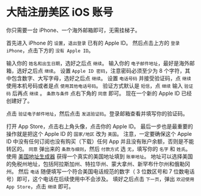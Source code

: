 
# 大陆注册美区 iOS 账号

你只需要一台 iPhone、一个海外邮箱即可，无需挂梯子。

首先进入 iPhone 的 `设置`，`退出登录` 已有的 Apple ID。
然后点击上方的 `登录 iPhone`，点击下方的 `没有 Apple ID`。

输入你的 `姓名和出生日期`，选好之后点 `继续`。
输入你的 `电子邮件地址`，最好是海外邮箱，选好之后点 `继续`。
设置 `Apple ID 密码`，注意密码必须至少为 8 个字符，其中包含数字、大写字母，选好之后点 `继续`。
设置 `电话号码` 并接受验证码，点 `继续` 使用本机号码或者是点 `使用其他电话号码`。
验证方式默认是 `短信`，点 `继续` 输入 `验证码` 后再点 `继续` 。
`条款与条件` 点右下角的 `同意` 即可。
现在一个新的 Apple ID 已经创建好了。

点击 `验证电子邮件地址`，然后点击 `发送验证码`。登录邮箱查看并填写你的验证码。

打开 App Store，点击右上角头像，点击你的 Apple ID。
最后一步也是最重要的操作就是把这个 Apple ID 的 `国家/地区` 改为 `美国`。
注意，一定要确保这个 Apple ID 中没有任何订阅也没有购买（下载）任何 App 并且没有账户余额，否则是不能转区的。
`同意` 弹出来的 `条款与细则`，然后 `付款方式` 选 `无`，填写你的 `名字` 和 `姓氏`。
使用 [美国地址生成器](www.meiguodizhi.com) 获得一个真实的美国地址填到 `账单地址`。
地址可以选择美国的免税州地址，包括阿拉斯加州、特拉华州、蒙大拿州、新罕布什尔州和俄勒冈州。
然后 `电话` 随便填写一个符合美国电话规范的数字（ 3 位数区号和 7 位数电话号）即可，这个电话在后续使用中不会涉及。
填好之后点击 `下一页`，弹出 `欢迎使用 App Store`，点击 `继续` 即可。
